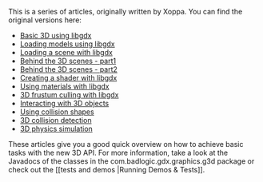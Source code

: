 This is a series of articles, originally written by Xoppa. You can find the original versions here:

  * [Basic 3D using libgdx](http://blog.xoppa.com/basic-3d-using-libgdx-2/)
  * [Loading models using libgdx](http://blog.xoppa.com/loading-models-using-libgdx/)
  * [Loading a scene with libgdx](http://blog.xoppa.com/loading-a-scene-with-libgdx/)
  * [Behind the 3D scenes - part1](http://blog.xoppa.com/behind-the-3d-scenes-part1/)
  * [Behind the 3D scenes - part2](http://blog.xoppa.com/behind-the-3d-scenes-part2/)
  * [Creating a shader with libgdx](http://blog.xoppa.com/creating-a-shader-with-libgdx/)
  * [Using materials with libgdx](http://blog.xoppa.com/using-materials-with-libgdx/)
  * [3D frustum culling with libgdx](http://blog.xoppa.com/3d-frustum-culling-with-libgdx/)
  * [Interacting with 3D objects](http://blog.xoppa.com/interacting-with-3d-objects/)
  * [Using collision shapes](http://blog.xoppa.com/using-collision-shapes/)
  * [3D collision detection](http://blog.xoppa.com/using-the-libgdx-3d-physics-bullet-wrapper-part1/)
  * [3D physics simulation](http://blog.xoppa.com/using-the-libgdx-3d-physics-bullet-wrapper-part2/)

These articles give you a good quick overview on how to achieve basic tasks with the new 3D API. For more information, take a look at the Javadocs of the classes in the com.badlogic.gdx.graphics.g3d package or check out the [[tests and demos |Running Demos & Tests]].